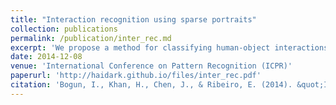 ```yaml
---
title: "Interaction recognition using sparse portraits"
collection: publications
permalink: /publication/inter_rec.md
excerpt: 'We propose a method for classifying human-object interactions in videos by combining motion and appearance information.'
date: 2014-12-08
venue: 'International Conference on Pattern Recognition (ICPR)'
paperurl: 'http://haidark.github.io/files/inter_rec.pdf'
citation: 'Bogun, I., Khan, H., Chen, J., & Ribeiro, E. (2014). &quot;Interaction recognition using sparse portraits.&quot; <i>International Conference on Pattern Recognition (ICPR)</i>.'
---
```

